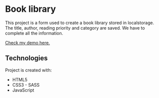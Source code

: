 ﻿# Book library
 
 This project is a form used to create a book library stored in localstorage. The title, author, reading priority and category are saved. We have to complete all the information.
 
 [Check my demo here.](https://anetapy.github.io/book-library/)

## Technologies

Project is created with:
* HTML5
* CSS3 - SASS
* JavaScript
